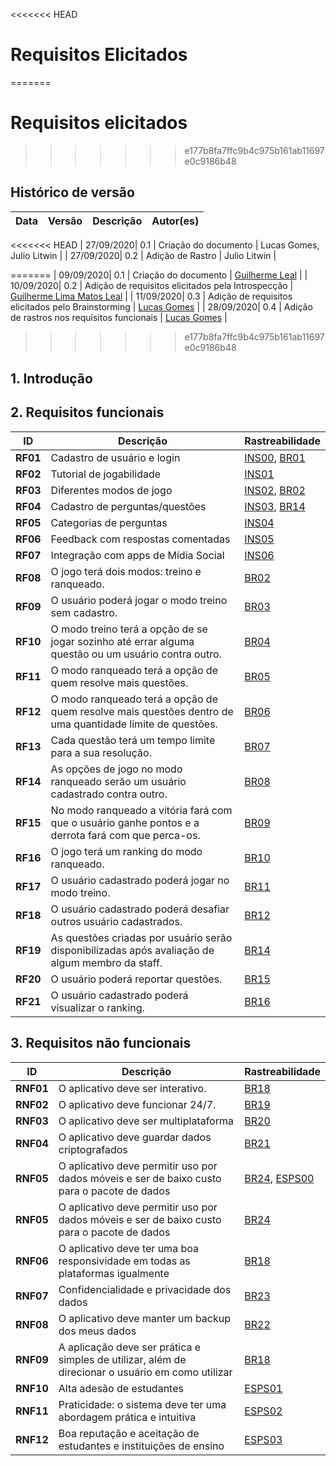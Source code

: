 <<<<<<< HEAD
# Requisitos Elicitados
=======
# Requisitos elicitados
>>>>>>> e177b8fa7ffc9b4c975b161ab11697e0c9186b48

## Histórico de versão
| Data | Versão | Descrição | Autor(es) |
| :--: | :----: | :-------: | :-------: |
<<<<<<< HEAD
| 27/09/2020| 0.1 | Criação do documento | Lucas Gomes, Julio Litwin |
| 27/09/2020| 0.2 | Adição de Rastro | Julio Litwin |

=======
| 09/09/2020| 0.1 | Criação do documento | [Guilherme Leal](https://github.com/gleal17) |
| 10/09/2020| 0.2 | Adição de requisitos elicitados pela Introspecção | [Guilherme Lima Matos Leal](https://github.com/gleal17) |
| 11/09/2020| 0.3 | Adição de requisitos elicitados pelo Brainstorming | [Lucas Gomes](https://github.com/lucasgomesgs0) |
| 28/09/2020| 0.4 | Adição de rastros nos requisitos funcionais | [Lucas Gomes](https://github.com/lucasgomesgs0) |
>>>>>>> e177b8fa7ffc9b4c975b161ab11697e0c9186b48

## 1. Introdução


## 2. Requisitos funcionais
| ID | Descrição | Rastreabilidade | 
|--------|-----------|------------|
|**RF01**| Cadastro de usuário e login | [INS00](./introspeccao.md), [BR01](./brainstorming.md)  |
|**RF02**| Tutorial de jogabilidade | [INS01](./introspeccao.md) |
|**RF03**| Diferentes modos de jogo | [INS02](./introspeccao.md), [BR02](./brainstorming.md) |
|**RF04**| Cadastro de perguntas/questões | [INS03](./introspeccao.md), [BR14](./brainstorming.md) |
|**RF05**| Categorias de perguntas | [INS04](./introspeccao.md) |
|**RF06**| Feedback com respostas comentadas | [INS05](./introspeccao.md) |
|**RF07**| Integração com apps de Mídia Social | [INS06](./introspeccao.md) |
|**RF08**| O jogo terá dois modos: treino e ranqueado. | [BR02](./brainstorming.md) |
|**RF09**| O usuário poderá jogar o modo treino sem cadastro. | [BR03](./brainstorming.md) |
|**RF10**| O modo treino terá a opção de se jogar sozinho até errar alguma questão ou um usuário contra outro. | [BR04](./brainstorming.md) |
|**RF11**| O modo ranqueado terá a opção de quem resolve mais questões. | [BR05](./brainstorming.md) |
|**RF12**| O modo ranqueado terá a opção de quem resolve mais questões dentro de uma quantidade limite de questões. | [BR06](./brainstorming.md) |
|**RF13**| Cada questão terá um tempo limite para a sua resolução. | [BR07](./brainstorming.md) |
|**RF14**| As opções de jogo no modo ranqueado serão um usuário cadastrado contra outro. | [BR08](./brainstorming.md) |
|**RF15**| No modo ranqueado a vitória fará com que o usuário ganhe pontos e a derrota fará com que perca-os. | [BR09](./brainstorming.md) |
|**RF16**| O jogo terá um ranking do modo ranqueado. | [BR10](./brainstorming.md) |
|**RF17**| O usuário cadastrado poderá jogar no modo treino. | [BR11](./brainstorming.md) |
|**RF18**| O usuário cadastrado poderá desafiar outros usuário cadastrados. | [BR12](./brainstorming.md) |
|**RF19**| As questões criadas por usuário serão disponibilizadas após avaliação de algum membro da staff. | [BR14](./brainstorming.md) |
|**RF20**| O usuário poderá reportar questões. | [BR15](./brainstorming.md) |
|**RF21**| O usuário cadastrado poderá visualizar o ranking. | [BR16](./brainstorming.md) |


## 3. Requisitos não funcionais
| ID | Descrição | Rastreabilidade | 
|----|------|---------|
|****RNF01****| O aplicativo deve ser interativo. | [BR18](./brainstorming.md) |
|****RNF02****| O aplicativo deve funcionar 24/7. | [BR19](./brainstorming.md) |
|****RNF03****| O aplicativo deve ser multiplataforma | [BR20](./brainstorming.md) |
|****RNF04****| O aplicativo deve guardar dados criptografados | [BR21](./brainstorming.md) |
| **RNF05** | O aplicativo deve permitir uso por dados móveis e ser de baixo custo para o pacote de dados | [BR24](./brainstorming.md), [ESPS00](docs/base/iniciativas_extras/especificacao_suplementar.md) |
|****RNF05****| O aplicativo deve permitir uso por dados móveis e ser de baixo custo para o pacote de dados | [BR24](./brainstorming.md) |
|****RNF06****| O aplicativo deve ter uma boa responsividade em todas as plataformas igualmente | [BR18](./brainstorming.md) |
|****RNF07****| Confidencialidade e privacidade dos dados | [BR23](./brainstorming.md) |
|****RNF08****| O aplicativo deve manter um backup dos meus dados | [BR22](./brainstorming.md) |
|****RNF09****| A aplicação deve ser prática e simples de utilizar, além de direcionar o usuário em como utilizar | [BR18](./brainstorming.md) |
| **RNF10**| Alta adesão de estudantes|[ESPS01](docs/base/iniciativas_extras/especificacao_suplementar.md) |
| **RNF11**| Praticidade: o sistema deve ter uma abordagem prática e intuitiva|[ESPS02](docs/base/iniciativas_extras/especificacao_suplementar.md) |
| **RNF12**| Boa reputação e aceitação de estudantes e instituições de ensino|[ESPS03](docs/base/iniciativas_extras/especificacao_suplementar.md) |



